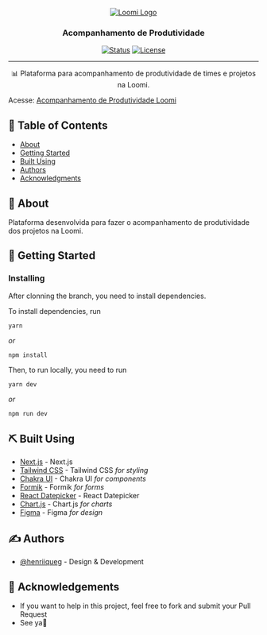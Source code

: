 <p align="center">
  <a href="" rel="noopener">
 <img src="https://avatars.githubusercontent.com/u/68288528?s=200&v=4" alt="Loomi Logo"></a>
</p>

<h3 align="center">Acompanhamento de Produtividade</h3>

<div align="center">

  [![Status](https://img.shields.io/badge/status-active-success.svg)]()
  [![License](https://img.shields.io/badge/license-MIT-blue.svg)](/LICENSE)

</div>

---

<p align="center"> 📊 Plataforma para acompanhamento de produtividade de times e projetos na Loomi.
    <br>
</p>

<p>Acesse: <a href="https://acompanhamento-de-produtividade.vercel.app/" target="_blank">Acompanhamento de Produtividade Loomi</a></p>

## 📝 Table of Contents
- [About](#about)
- [Getting Started](#getting_started)
- [Built Using](#built_using)
- [Authors](#authors)
- [Acknowledgments](#acknowledgement)

## 🧐 About <a name = "about"></a>
Plataforma desenvolvida para fazer o acompanhamento de produtividade dos projetos na Loomi.

## 🏁 Getting Started <a name = "getting_started"></a>

### Installing
After clonning the branch, you need to install dependencies.

To install dependencies, run

```
yarn
```

_or_

```
npm install
```

Then, to run locally, you need to run

```
yarn dev
```

_or_

```
npm run dev
```

## ⛏️ Built Using <a name = "built_using"></a>

- [Next.js](nextjs.org/) - Next.js
- [Tailwind CSS](tailwindcss.com/) - Tailwind CSS _for styling_
- [Chakra UI](https://chakra-ui.com/) - Chakra UI _for components_
- [Formik](formik.org/) - Formik _for forms_
- [React Datepicker](reactdatepicker.com/) - React Datepicker
- [Chart.js](https://www.chartjs.org) - Chart.js _for charts_
- [Figma](figma.com/) - Figma _for design_

## ✍️ Authors <a name = "authors"></a>
- [@henriiqueg](https://github.com/henriiqueg) - Design & Development

## 🎉 Acknowledgements <a name = "acknowledgement"></a>
- If you want to help in this project, feel free to fork and submit your Pull Request
- See ya👋
